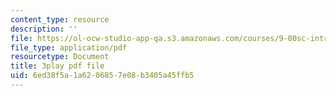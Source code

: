 ```yaml
---
content_type: resource
description: ''
file: https://ol-ocw-studio-app-qa.s3.amazonaws.com/courses/9-00sc-introduction-to-psychology-fall-2011/6ed38f5a1a6206857e08b3405a45ffb5_lanmHS0JwYI.pdf
file_type: application/pdf
resourcetype: Document
title: 3play pdf file
uid: 6ed38f5a-1a62-0685-7e08-b3405a45ffb5
---
```

